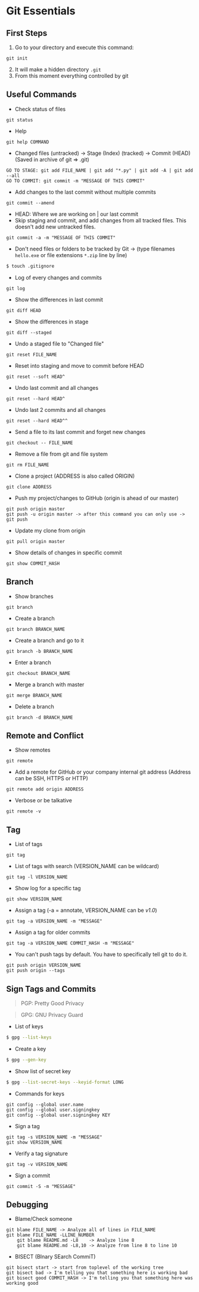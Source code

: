 # **Git Essentials**

## First Steps

1. Go to your directory and execute this command:
```
git init
```
2. It will make a hidden directory `.git`
3. From this moment everything controlled by git

## Useful Commands

- Check status of files
```
git status
```
- Help
```
git help COMMAND
```
- Changed files (untracked) -> Stage (Index) (tracked) -> Commit (HEAD) (Saved in archive of git => .git)
```
GO TO STAGE: git add FILE_NAME | git add "*.py" | git add -A | git add --all
GO TO COMMIT: git commit -m "MESSAGE OF THIS COMMIT"
```
- Add changes to the last commit without multiple commits
```
git commit --amend
```
- HEAD: Where we are working on | our last commit
- Skip staging and commit, and add changes from all tracked files. This doesn't add new untracked files.
```
git commit -a -m "MESSAGE OF THIS COMMIT"
```
- Don't need files or folders to be tracked by Git -> (type filenames `hello.exe` or file extensions `*.zip` line by line)
```bash
$ touch .gitignore
```
- Log of every changes and commits
```
git log
```
- Show the differences in last commit
```
git diff HEAD
```
- Show the differences in stage
```
git diff --staged
```
- Undo a staged file to "Changed file"
```
git reset FILE_NAME
```
- Reset into staging and move to commit before HEAD
```
git reset --soft HEAD^
```
- Undo last commit and all changes
```
git reset --hard HEAD^
```
- Undo last 2 commits and all changes
```
git reset --hard HEAD^^
```
- Send a file to its last commit and forget new changes
```
git checkout -- FILE_NAME
```
- Remove a file from git and file system
```
git rm FILE_NAME
```
- Clone a project (ADDRESS is also called ORIGIN)
```
git clone ADDRESS
```
- Push my project/changes to GitHub (origin is ahead of our master)
```
git push origin master
git push -u origin master -> after this command you can only use -> git push
```
- Update my clone from origin
```
git pull origin master
```
- Show details of changes in specific commit
```
git show COMMIT_HASH
```

## Branch

- Show branches
```
git branch
```
- Create a branch
```
git branch BRANCH_NAME
```
- Create a branch and go to it
```
git branch -b BRANCH_NAME
```
- Enter a branch
```
git checkout BRANCH_NAME
```
- Merge a branch with master
```
git merge BRANCH_NAME
```
- Delete a branch
```
git branch -d BRANCH_NAME
```

## Remote and Conflict

- Show remotes
```
git remote
```
- Add a remote for GitHub or your company internal git address (Address can be SSH, HTTPS or HTTP)
```
git remote add origin ADDRESS
```
- Verbose or be talkative
```
git remote -v
```

## Tag

- List of tags
```
git tag
```
- List of tags with search (VERSION_NAME can be wildcard)
```
git tag -l VERSION_NAME
```
- Show log for a specific tag
```
git show VERSION_NAME
```
- Assign a tag (-a = annotate, VERSION_NAME can be _v1.0_)
```
git tag -a VERSION_NAME -m "MESSAGE"
```
- Assign a tag for older commits
```
git tag -a VERSION_NAME COMMIT_HASH -m "MESSAGE"
```
- You can't push tags by default. You have to specifically tell git to do it.
```
git push origin VERSION_NAME
git push origin --tags
```

## Sign Tags and Commits

> PGP: Pretty Good Privacy

> GPG: GNU Privacy Guard

- List of keys
```bash
$ gpg --list-keys
```
- Create a key
```bash
$ gpg --gen-key
```
- Show list of secret key
```bash
$ gpg --list-secret-keys --keyid-format LONG
```
- Commands for keys
```
git config --global user.name
git config --global user.signingkey
git config --global user.signingkey KEY
```
- Sign a tag
```
git tag -s VERSION_NAME -m "MESSAGE"
git show VERSION_NAME
```
- Verify a tag signature
```
git tag -v VERSION_NAME
```
- Sign a commit
```
git commit -S -m "MESSAGE"
```

## Debugging

- Blame/Check someone
```
git blame FILE_NAME -> Analyze all of lines in FILE_NAME
git blame FILE_NAME -LLINE_NUMBER
    git blame README.md -L8    -> Analyze line 8
    git blame README.md -L8,10 -> Analyze from line 8 to line 10
```
- BISECT (BInary SEarch CommiT)
```
git bisect start -> start from toplevel of the working tree
git bisect bad -> I'm telling you that something here is working bad
git bisect good COMMIT_HASH -> I'm telling you that something here was working good
```
